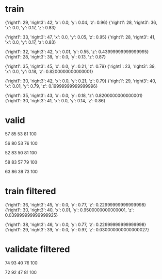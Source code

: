 # train
{'right1': 29, 'right3': 42, 'x': 0.0, 'y': 0.04, 'z': 0.96}
{'right1': 28, 'right3': 36, 'x': 0.0, 'y': 0.17, 'z': 0.83}

{'right1': 33, 'right3': 47, 'x': 0.0, 'y': 0.05, 'z': 0.95}
{'right1': 28, 'right3': 41, 'x': 0.0, 'y': 0.17, 'z': 0.83}

{'right1': 32, 'right3': 42, 'x': 0.01, 'y': 0.55, 'z': 0.43999999999999995}
{'right1': 28, 'right3': 38, 'x': 0.0, 'y': 0.13, 'z': 0.87}

{'right1': 35, 'right3': 45, 'x': 0.0, 'y': 0.21, 'z': 0.79}
{'right1': 23, 'right3': 39, 'x': 0.0, 'y': 0.18, 'z': 0.8200000000000001}

{'right1': 30, 'right3': 42, 'x': 0.0, 'y': 0.21, 'z': 0.79}
{'right1': 29, 'right3': 40, 'x': 0.01, 'y': 0.79, 'z': 0.19999999999999996}

{'right1': 35, 'right3': 43, 'x': 0.0, 'y': 0.18, 'z': 0.8200000000000001}
{'right1': 30, 'right3': 41, 'x': 0.0, 'y': 0.14, 'z': 0.86}



# valid
57 85 53 81 100

56 80 53 76 100

52 83 50 81 100

58 83 57 79 100

63 86 38 73 100


# train filtered
{'right1': 36, 'right3': 45, 'x': 0.0, 'y': 0.77, 'z': 0.22999999999999998}
{'right1': 30, 'right3': 40, 'x': 0.01, 'y': 0.9500000000000001, 'z': 0.039999999999999925}

{'right1': 38, 'right3': 46, 'x': 0.0, 'y': 0.77, 'z': 0.22999999999999998}
{'right1': 29, 'right3': 39, 'x': 0.0, 'y': 0.97, 'z': 0.030000000000000027}

# validate filtered
74 93 40 76 100

72 92 47 81 100